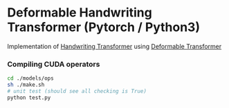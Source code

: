 # Deformable Handwriting Transformer (Pytorch / Python3)

Implementation of [Handwriting Transformer](https://arxiv.org/pdf/2104.03964.pdf) using [Deformable Transformer](https://arxiv.org/pdf/2010.04159.pdf)

### Compiling CUDA operators
```bash
cd ./models/ops
sh ./make.sh
# unit test (should see all checking is True)
python test.py
```
